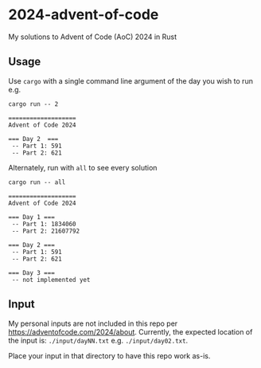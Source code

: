 # 2024-advent-of-code
My solutions to Advent of Code (AoC) 2024 in Rust 

## Usage
Use `cargo` with a single command line argument of the day you wish to run e.g.

```
cargo run -- 2
```

```
===================
Advent of Code 2024

=== Day 2  ===
 -- Part 1: 591
 -- Part 2: 621
```

Alternately, run with `all` to see every solution


```
cargo run -- all 
```

```
===================
Advent of Code 2024

=== Day 1 ===
 -- Part 1: 1834060
 -- Part 2: 21607792

=== Day 2 ===
 -- Part 1: 591
 -- Part 2: 621

=== Day 3 ===
 -- not implemented yet
```

## Input
My personal inputs are not included in this repo per https://adventofcode.com/2024/about. Currently, the expected location of the input is: `./input/dayNN.txt` e.g. `./input/day02.txt`.

Place your input in that directory to have this repo work as-is.
